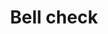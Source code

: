 ---
title: Bell check
tags: ["bell", "check", "notification", "verify", "confirm", "alert"]
icon: bell-check
svg: '<svg xmlns="http://www.w3.org/2000/svg" width="24" height="24" fill="none" viewBox="0 0 24 24" stroke-width="1.5" stroke-linecap="round" stroke-linejoin="round" stroke="currentColor"><path d="m9.6 10.323 1.379 1.575a.299.299 0 0 0 .466-.022L14.245 8"/><path d="M15.019 17h-6.04m6.04 0h3.614c1.876 0 1.559-1.86.61-2.804C15.825 10.801 20.68 3 11.999 3c-8.68 0-3.825 7.8-7.243 11.196-.913.908-1.302 2.804.61 2.804H8.98m6.039 0c0 1.925-.648 4-3.02 4-2.371 0-3.02-2.075-3.02-4"/></svg>'
---